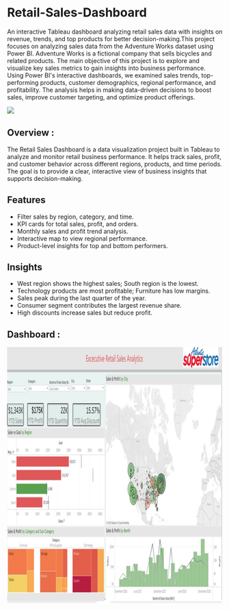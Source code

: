 # Retail-Sales-Dashboard
An interactive Tableau dashboard analyzing retail sales data with insights on revenue, trends, and top products for better decision-making.This project focuses on analyzing sales data from the Adventure Works dataset using Power BI. Adventure Works is a fictional company that sells bicycles and related products. The main objective of this project is to explore and visualize key sales metrics to gain insights into business performance. Using Power BI's interactive dashboards, we examined sales trends, top-performing products, customer demographics, regional performance, and profitability. The analysis helps in making data-driven decisions to boost sales, improve customer targeting, and optimize product offerings.

<img src="mountain img.jpg" width=1000>

## Overview : 
The Retail Sales Dashboard is a data visualization project built in Tableau to analyze and monitor retail business performance. It helps track sales, profit, and customer behavior across different regions, products, and time periods. The goal is to provide a clear, interactive view of business insights that supports decision-making.

## Features

- Filter sales by region, category, and time.
- KPI cards for total sales, profit, and orders.
- Monthly sales and profit trend analysis.
- Interactive map to view regional performance.
- Product-level insights for top and bottom performers.


## Insights

 - West region shows the highest sales; South region is the lowest.
 - Technology products are most profitable; Furniture has low margins.
 - Sales peak during the last quarter of the year.
 - Consumer segment contributes the largest revenue share. 
 - High discounts increase sales but reduce profit.


## Dashboard :
<img src="./Retail Sales Dash img.jpg" width="3000" height="600"/>&nbsp;
